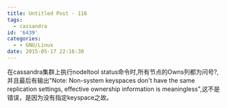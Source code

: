 ```yaml
---
title: Untitled Post - 116
tags:
  - cassandra
id: '6439'
categories:
  - - GNU/Linux
date: 2015-05-17 22:16:30
---
```


在cassandra集群上执行nodeltool status命令时,所有节点的Owns列都为问号?,并且最后有输出"Note: Non-system keyspaces don't have the same replication settings, effective ownership information is meaningless",这不是错误，是因为没有指定keyspace之故。